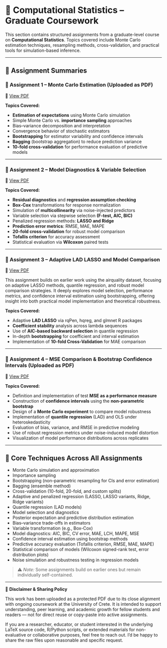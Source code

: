 # 🧮 Computational Statistics – Graduate Coursework

This section contains structured assignments from a graduate-level course on **Computational Statistics**. Topics covered include Monte Carlo estimation techniques, resampling methods, cross-validation, and practical tools for simulation-based inference.

---

## 📘 Assignment Summaries

### 📄 Assignment 1 – Monte Carlo Estimation (Uploaded as PDF)
📎 [View PDF](./M.C.S.Assignment_1.pdf)

**Topics Covered:**
- **Estimation of expectations** using Monte Carlo simulation
- Simple Monte Carlo vs. **importance sampling** approaches
- Bias–variance decomposition and interpretation
- Convergence behavior of stochastic estimators
- **Bootstrapping** for estimator variability and confidence intervals
- **Bagging** (bootstrap aggregation) to reduce prediction variance
- **10-fold cross-validation** for performance evaluation of predictive models

---

### 📄 Assignment 2 – Model Diagnostics & Variable Selection
📎 [View PDF](./M.C.S.Assignment_2.pdf)

**Topics Covered:**
- **Residual diagnostics** and **regression assumption checking**
- **Box-Cox** transformations for response normalization
- Simulation of **multicollinearity** via noise-injected predictors
- Variable selection via stepwise selection **(F-test, AIC, BIC)**
- Penalized regression methods: **LASSO and Ridge**
- **Prediction error metrics**: RMSE, MAE, MAPE
- **20-fold cross-validation** for robust model comparison
- **Tofallis criterion** for accuracy assessment
- Statistical evaluation via **Wilcoxon** paired tests

---

### 📄 Assignment 3 – Adaptive LAD LASSO and Model Comparison
📎 [View PDF](./M.C.S.Assignment_3.pdf)

This assignment builds on earlier work using the airquality dataset, focusing on adaptive LASSO methods, quantile regression, and robust model comparison strategies. It deeply explores model selection, performance metrics, and confidence interval estimation using bootstrapping, offering insight into both practical model implementation and theoretical robustness.

**Topics Covered:**
- Adaptive **LAD LASSO** via rqPen, hqreg, and glmnet R packages
- **Coefficient stability** analysis across lambda sequences
- Use of **AIC-based backward selection** in quantile regression
- In-depth **bootstrapping** for coefficient and interval estimation
- Implementation of **10-fold Cross-Validation** for MAE comparison

---

### 📄 Assignment 4 – MSE Comparison & Bootstrap Confidence Intervals (Uploaded as PDF)
📎 [View PDF](./M.C.S.Assignment_4.pdf)

**Topics Covered:**
- Definition and implementation of test **MSE as a performance measure**
- Construction of **confidence intervals** using the **non-parametric bootstrap**
- Design of a **Monte Carlo experiment** to compare model robustness
- Implementation of **quantile regression** (LAD) and OLS under heteroskedasticity
- Evaluation of bias, variance, and RMSE in predictive modeling
- Use of robust regression metrics under noise-induced model distortion
- Visualization of model performance distributions across replicates

---

## 🧠 Core Techniques Across All Assignments

- Monte Carlo simulation and approximation
- Importance sampling
- Bootstrapping (non-parametric resampling for CIs and error estimation)
- Bagging (ensemble method)
- Cross-validation (10-fold, 20-fold, and custom splits)
- Adaptive and penalized regression (LASSO, LASSO variants, Ridge, Ridge variants)
- Quantile regression (LAD models)
- Model selection and diagnostics
- Posterior expectation and predictive distribution estimation
- Bias–variance trade-offs in estimators
- Variable transformation (e.g., Box-Cox)
- Model diagnostics: AIC, BIC, CV error, MAE, LCH, MAPE, MSE
- Confidence interval estimation using bootstrap methods
- Predictive accuracy evaluation (Tofallis criterion, RMSE, MAE, MAPE)
- Statistical comparison of models (Wilcoxon signed-rank test, error distribution plots)
- Noise simulation and robustness testing in regression models

> ⚠️ *Note:* Some assignments build on earlier ones but remain individually self-contained.

---


📌 **Disclaimer & Sharing Policy**

This work has been uploaded as a protected PDF due to its close alignment with ongoing coursework at the University of Crete. It is intended to support understanding, peer learning, and academic growth for fellow students and readers — not for direct reuse or copy-paste into active assignments.

If you are a researcher, educator, or student interested in the underlying LaTeX source code, R/Python scripts, or extended materials for non-evaluative or collaborative purposes, feel free to reach out. I’d be happy to share the raw files upon reasonable and specific request.

